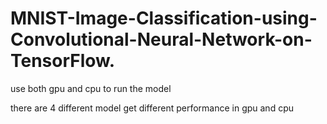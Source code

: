 # MNIST-Image-Classification-using-Convolutional-Neural-Network-on-TensorFlow.

use both gpu and cpu to run the model 

there are 4 different model get different performance in gpu and cpu
